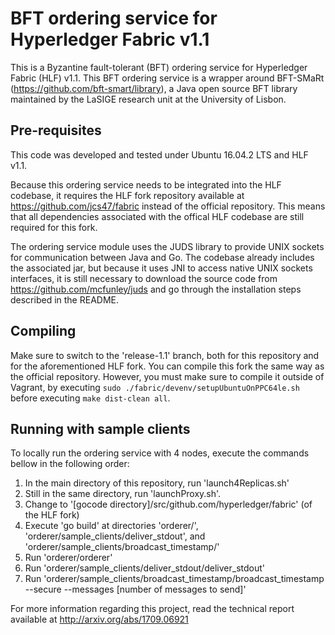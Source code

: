 # BFT ordering service for Hyperledger Fabric v1.1

This is a Byzantine fault-tolerant (BFT) ordering service for Hyperledger Fabric (HLF) v1.1. This BFT ordering service is a wrapper around BFT-SMaRt (https://github.com/bft-smart/library), a Java open source BFT library maintained by the LaSIGE research unit at the University of Lisbon.

## Pre-requisites

This code was developed and tested under Ubuntu 16.04.2 LTS and HLF v1.1.

Because this ordering service needs to be integrated into the HLF codebase, it requires the HLF fork repository available at https://github.com/jcs47/fabric instead of the official repository. This means that all dependencies associated with the offical HLF codebase are still required for this fork.

The ordering service module uses the JUDS library to provide UNIX sockets for communication between Java and Go. The codebase already includes the associated jar, but because it uses JNI to access native UNIX sockets interfaces, it is still necessary to download the source code from https://github.com/mcfunley/juds and go through the installation steps described in the README.

## Compiling

Make sure to switch to the 'release-1.1' branch, both for this repository and for the aforementioned HLF fork. You can compile this fork the same way as the official repository. However, you must make sure to compile it outside of Vagrant, by executing `sudo ./fabric/devenv/setupUbuntuOnPPC64le.sh` before executing `make dist-clean all`.

## Running with sample clients

To locally run the ordering service with 4 nodes, execute the commands bellow in the following order:

1) In the main directory of this repository, run 'launch4Replicas.sh'
2) Still in the same directory, run 'launchProxy.sh'.
3) Change to '[gocode directory]/src/github.com/hyperledger/fabric' (of the HLF fork)
4) Execute 'go build'  at directories 'orderer/', 'orderer/sample_clients/deliver_stdout', and 'orderer/sample_clients/broadcast_timestamp/'
5) Run 'orderer/orderer'
6) Run 'orderer/sample_clients/deliver_stdout/deliver_stdout'
7) Run 'orderer/sample_clients/broadcast_timestamp/broadcast_timestamp --secure --messages [number of messages to send]'

For more information regarding this project, read the technical report available at  http://arxiv.org/abs/1709.06921
